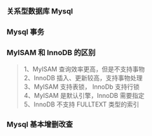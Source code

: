 
### 关系型数据库 Mysql

### Mysql 事务

### MyISAM 和 InnoDB 的区别
> 1、MyISAM 查询效率更高，但是不支持事物  
> 2、InnoDB 插入、更新较高，支持事物处理  
> 3、MyISAM 支持表锁， InnoDb 支持行锁  
> 4、MyISAM 是默认引擎，InnoDB 需要指定  
> 5、InnoDB 不支持 FULLTEXT 类型的索引  

### Mysql 基本增删改查
